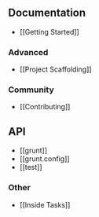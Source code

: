 
## Documentation
* [[Getting Started]]

### Advanced
* [[Project Scaffolding]]

### Community
* [[Contributing]]

## API
* [[grunt]]
* [[grunt.config]]
* [[test]]

### Other
* [[Inside Tasks]]
